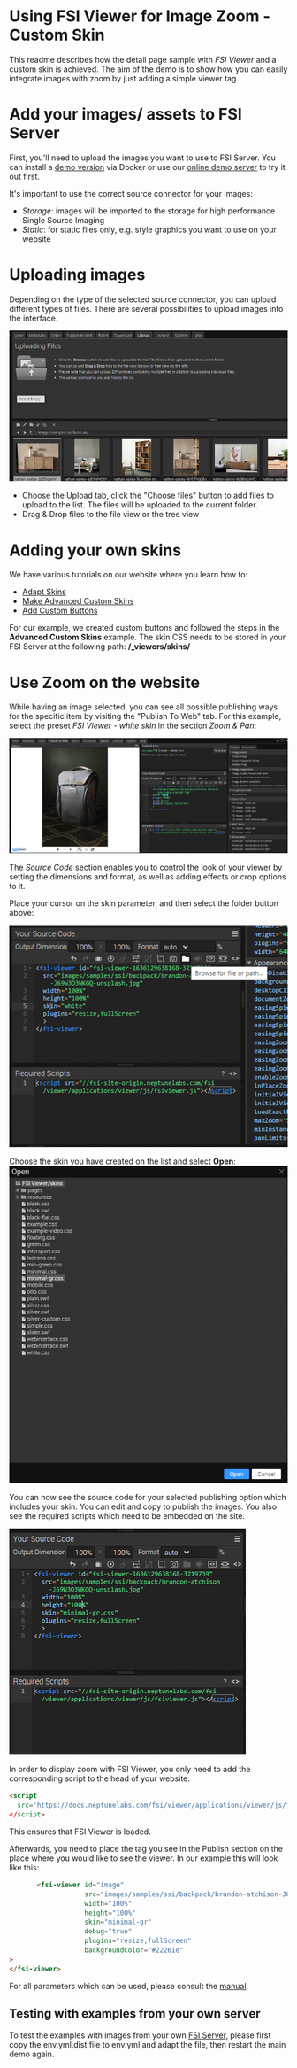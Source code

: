 # Using FSI Viewer for Image Zoom - Custom Skin

This readme describes how the detail page sample with *FSI Viewer* and a custom skin is achieved.
The aim of the demo is to show how you can easily integrate images with zoom by just adding
a simple viewer tag.

# Add your images/ assets to FSI Server

First, you'll need to upload the images you want to use to FSI Server.
You can install a [demo version](https://www.neptunelabs.com/get/) via Docker or use our [online demo server](https://demo.fsi-server.com/fsi/interface/) to try it out first.

It's important to use the correct source connector for your images:

- *Storage*: images will be imported to the storage for high performance Single Source Imaging
- *Static*: for static files only, e.g. style graphics you want to use on your website

# Uploading images

Depending on the type of the selected source connector, you can upload different types of files. There are several possibilities to upload images into the interface.

![Config Image](readme-custom.png)

- Choose the Upload tab, click the "Choose files" button to add files to upload to the list. The files will be uploaded to the current folder.
- Drag & Drop files to the file view or the tree view

# Adding your own skins

We have various tutorials on our website where you learn how to:

- [Adapt Skins](https://www.neptunelabs.com/fsi-viewer-js/creating-custom-skins-for-fsi-viewer-js/)
- [Make Advanced Custom Skins](https://www.neptunelabs.com/fsi-viewer-js/creating-advanced-custom-skins-fsi-viewer-js/)
- [Add Custom Buttons](https://www.neptunelabs.com/fsi-viewer-js/creating-custom-buttons-for-a-fsi-viewer-js-skin/)

For our example, we created custom buttons and followed the steps in the **Advanced Custom Skins** example.
The skin CSS needs to be stored in your FSI Server at the following path: **/_viewers/skins/**

# Use Zoom on the website

While having an image selected, you can see all possible publishing ways for the specific item by visiting the "Publish To Web" tab.
For this example, select the preset *FSI Viewer - white skin* in the section *Zoom & Pan*:

![Config Image](readme-custom-1.png)

The *Source Code* section enables you to control the look of your viewer by setting the dimensions and format, as well as adding effects or crop options to it.

Place your cursor on the skin parameter, and then select the folder button above:

![Config Image](readme-custom-2.png)

Choose the skin you have created on the list and select **Open**:
![Config Image](readme-custom-3.png)

You can now see the source code for your selected publishing option which includes your skin. You can edit and copy to publish the images.
You also see the required scripts which need to be embedded on the site.

![Config Image](readme-custom-4.png)

In order to display zoom with FSI Viewer, you only need to add the corresponding script
to the head of your website:

```html
<script
  src='https://docs.neptunelabs.com/fsi/viewer/applications/viewer/js/fsiviewer.js'
</script>
```
This ensures that FSI Viewer is loaded.

Afterwards, you need to place the *<fsi-viewer>* tag you see in the Publish section on the place where you would like to see the viewer.
In our example this will look like this:

```html
       <fsi-viewer id="image"
                   src="images/samples/ssi/backpack/brandon-atchison-J69W3O3WKGQ-unsplash.jpg"
                   width="100%"
                   height="100%"
                   skin="minimal-gr"
                   debug="true"
                   plugins="resize,fullScreen"
                   backgroundColor="#22261e"
>
</fsi-viewer>
```

For all parameters which can be used, please consult the [manual](https://docs.neptunelabs.com/fsi-viewer/latest/fsi-viewer).

## Testing with examples from your own server

To test the examples with images from your own [FSI Server](https://www.neptunelabs.com/fsi-server/), please first copy the env.yml.dist file to env.yml and adapt the file, then restart the main demo again.
